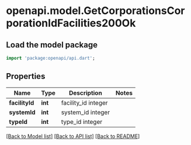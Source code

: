 # openapi.model.GetCorporationsCorporationIdFacilities200Ok

## Load the model package
```dart
import 'package:openapi/api.dart';
```

## Properties
Name | Type | Description | Notes
------------ | ------------- | ------------- | -------------
**facilityId** | **int** | facility_id integer | 
**systemId** | **int** | system_id integer | 
**typeId** | **int** | type_id integer | 

[[Back to Model list]](../README.md#documentation-for-models) [[Back to API list]](../README.md#documentation-for-api-endpoints) [[Back to README]](../README.md)


